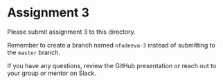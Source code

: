 # Assignment 3

Please submit assignment 3 to this directory.

Remember to create a branch named `nfadeeva-3` 
instead of submitting to the `master` branch.

If you have any questions, review the GitHub presentation or reach
out to your group or mentor on Slack.
